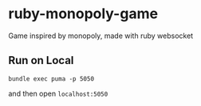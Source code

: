 # ruby-monopoly-game
Game inspired by monopoly, made with ruby websocket

## Run on Local

```
bundle exec puma -p 5050
```

and then open `localhost:5050`
